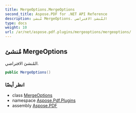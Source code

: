 ```yaml
---
title: MergeOptions.MergeOptions
second_title: Aspose.PDF for .NET API Reference
description: مُنشئ MergeOptions. المُنشئ الافتراضي
type: docs
weight: 10
url: /ar/net/aspose.pdf.plugins/mergeoptions/mergeoptions/
---
```

## مُنشئ MergeOptions

المُنشئ الافتراضي.

```csharp
public MergeOptions()
```

### انظر أيضًا

* class [MergeOptions](../)
* namespace [Aspose.Pdf.Plugins](../../../aspose.pdf.plugins/)
* assembly [Aspose.PDF](../../../)